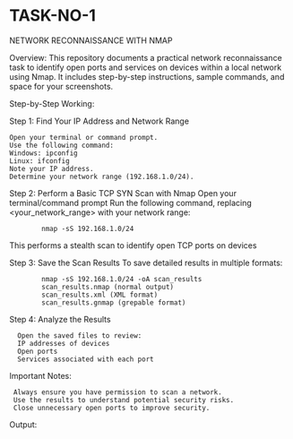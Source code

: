 # TASK-NO-1
NETWORK RECONNAISSANCE WITH NMAP

Overview:
This repository documents a practical network reconnaissance task to identify open ports and services on devices within a local network using Nmap. It includes step-by-step instructions, sample commands, and space for your screenshots.

Step-by-Step Working:

Step 1: Find Your IP Address and Network Range

    Open your terminal or command prompt.
    Use the following command:
    Windows: ipconfig
    Linux: ifconfig
    Note your IP address.
    Determine your network range (192.168.1.0/24).

Step 2: Perform a Basic TCP SYN Scan with Nmap
  Open your terminal/command prompt
  Run the following command, replacing <your_network_range> with your network range:
  
            nmap -sS 192.168.1.0/24
        
  This performs a stealth scan to identify open TCP ports on devices

Step 3: Save the Scan Results
  To save detailed results in multiple formats:

            nmap -sS 192.168.1.0/24 -oA scan_results  
            scan_results.nmap (normal output)
            scan_results.xml (XML format)
            scan_results.gnmap (grepable format)

Step 4: Analyze the Results

      Open the saved files to review:
      IP addresses of devices
      Open ports
      Services associated with each port


Important Notes:

     Always ensure you have permission to scan a network.
     Use the results to understand potential security risks.
     Close unnecessary open ports to improve security.

Output:

        

